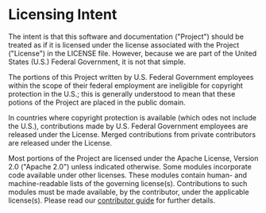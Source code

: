 # Licensing Intent

The intent is that this software and documentation ("Project") should be treated as if it is licensed under the license associated with the Project ("License") in the LICENSE file.
However, because we are part of the United States (U.S.) Federal Government, it is not that simple.

The portions of this Project written by U.S. Federal Government employees within the scope of their federal employment are ineligible for copyright protection in the U.S.;
this is generally understood to mean that these potions of the Project are placed in the public domain.

In countries where copyright protection is available (which odes not include the U.S.), contributions made by U.S. Federal Government employees are released under the License.
Merged contributions from private contributors are released under the License.

Most portions of the Project are licensed under the Apache License, Version 2.0 ("Apache 2.0") unless indicated otherwise.
Some modules incorporate code available under other licenses.
These modules contain human- and machine-readable lists of the governing license(s).
Contributions to such modules must be made available, by the contributor, under the applicable license(s).
Please read our [contributor guide][contrib] for further details.

[contrib]: CONTRIBUTING.md
